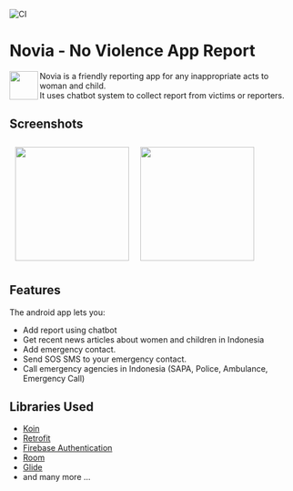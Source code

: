 ![CI](https://github.com/Novia-No-Violence-App-Report/app-novia/actions/workflows/file.yml/badge.svg)

# Novia - No Violence App Report

<img src="http://34.101.116.82/image/favicon.png" align="left"
width="50">

Novia is a friendly reporting app for any inappropriate acts to woman and child.
<br/>
It uses chatbot system to collect report from victims or reporters.

## Screenshots

[<img src="https://storage.googleapis.com/novia-files/screenshots/novia_home.png" align="left"
width="200"
    hspace="10" vspace="10">](/readme/Wallabag%20Article%20View.png)
[<img src="https://storage.googleapis.com/novia-files/screenshots/novia_chat.png" align="center"
width="200"
    hspace="10" vspace="10">](/readme/Wallabag%20Reading%20List.png)

## Features

The android app lets you:
- Add report using chatbot
- Get recent news articles about women and children in Indonesia
- Add emergency contact.
- Send SOS SMS to your emergency contact.
- Call emergency agencies in Indonesia (SAPA, Police, Ambulance, Emergency Call)

## Libraries Used

- [Koin](https://insert-koin.io)
- [Retrofit](https://square.github.io/retrofit/)
- [Firebase Authentication](https://firebase.google.com/docs/auth)
- [Room](https://developer.android.com/jetpack/androidx/releases/room?hl=id)
- [Glide](https://github.com/bumptech/glide)
- and many more ...
